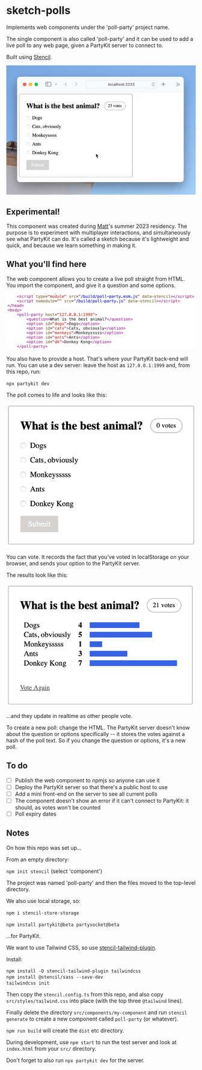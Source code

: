 # sketch-polls

Implements web components under the 'poll-party' project name.

The single component is also called 'poll-party' and it can be used to add a live poll to any web page, given a PartyKit server to connect to.

Built using [Stencil](https://stenciljs.com/).

![image](/assets/poll-party.gif)

## Experimental!

This component was created during [Matt](https://interconnected.org)'s summer 2023 residency. The purpose is to experiment with multiplayer interactions, and simultaneously see what PartyKit can do. It's called a sketch because it's lightweight and quick, and because we learn something in making it.

## What you'll find here

The web component allows you to create a live poll straight from HTML. You import the component, and give it a question and some options.

![image](/assets/source.png)

You also have to provide a host. That's where your PartyKit back-end will run. You can use a dev server: leave the host as `127.0.0.1:1999` and, from this repo, run:

`npx partykit dev`

The poll comes to life and looks like this:

![image](/assets/poll.png)

You can vote. It records the fact that you've voted in localStorage on your browser, and sends your option to the PartyKit server.

The results look like this:

![image](/assets/results.png)

...and they update in realtime as other people vote.

To create a new poll: change the HTML. The PartyKit server doesn't know about the question or options specifically -- it stores the votes against a hash of the poll text. So if you change the question or options, it's a new poll.

## To do

- [ ] Publish the web component to npmjs so anyone can use it
- [ ] Deploy the PartyKit server so that there's a public host to use
- [ ] Add a mini front-end on the server to see all current polls
- [ ] The component doesn't show an error if it can't connect to PartyKit: it should, as votes won't be counted
- [ ] Poll expiry dates

## Notes

On how this repo was set up...

From an empty directory:

`npm init stencil` (select 'component')

The project was named 'poll-party' and then the files moved to the top-level directory.

We also use local storage, so:

`npm i stencil-store-storage`

`npm install partykit@beta partysocket@beta`

...for PartyKit.

We want to use Tailwind CSS, so use [stencil-tailwind-plugin](https://www.npmjs.com/package/stencil-tailwind-plugin).

Install:

```
npm install -D stencil-tailwind-plugin tailwindcss
npm install @stencil/sass --save-dev
tailwindcss init
```

Then copy the `stencil.config.ts` from this repo, and also copy `src/styles/tailwind.css` into place (with the top three `@tailwind` lines).

Finally delete the directory `src/components/my-component` and run `stencil generate` to create a new component called `poll-party` (or whatever).

`npm run build` will create the `dist` etc directory.

During development, use `npm start` to run the test server and look at `index.html` from your `src/` directory.

Don't forget to also run `npx partykit dev` for the server.
